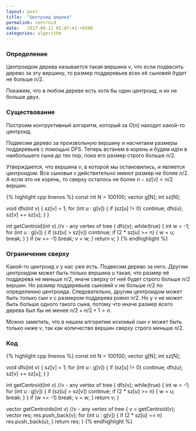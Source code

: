 ```yaml
---
layout: post
title:  "Центроид дерева"
permalink: centroid
date:   2017-06-12 02:07:41 +0300
categories: algorithm
---
```


### Определение

Центроидом дерева называется такая вершина $v$, что если подвесить дерево за эту вершину, то размер поддеревьев всех её сыновей будет не больше $n/2$.

Покажем, что в любом дереве есть хотя бы один центроид, и их не больше двух.

### Существование

Построим контруктивный алгоритм, который за $O(n)$ находит какой-то центроид.

Подвесим дерево за произвольную вершину и насчитаем размеры поддеревьев с помощью DFS. Теперь встанем в корень и будем идти в наибольшего сына до тех пор, пока его размер строго больше $n/2$.

Утверждается, что вершина $v$, в которой мы остановились, и является центроидом. Все сыновья $v$ действительно имеют размер не более $n/2$. А если это не корень, то сверху осталось не более $n - sz[v] < n/2$ вершин.

{% highlight cpp linenos %}
const int N = 100100;
vector<int> g[N];
int sz[N];

void dfs(int v)
{
	sz[v] = 1;
	for (int u : g[v]) {
		if (sz[u] != 0) continue;
		dfs(u);
		sz[v] += sz[u];
	}
}

int getCentroid(int v) //v - any vertex of tree
{
	dfs(v);
	while(true) {
		int w = -1;
		for (int u : g[v]) {
			if (sz[u] > sz[v]) continue;
			if (2 * sz[u] >= n) {
				w = u;
				break;
			}
		}
		if (w == -1) break;
		v = w;
	}
	return v;
}
{% endhighlight %}

### Ограничение сверху

Какой-то центроид $v$ у нас уже есть. Подвесим дерево за него. Другим центроидом может быть только вершина $u$ такая, что размер её поддерева не меньше $n/2$, иначе сверху от неё будет строго больше $n/2$ вершин. Но размер поддеревьев сыновей $v$ не больше $n/2$ по определению центроида. Следовательно, другим центроидом может быть только сын $v$ с размером поддерева ровно $n/2$. Но у $v$ не может быть больше одного такого сына, потому что иначе размер всего дерева был бы не менее $n/2 + n/2 + 1 > n$.

Можно заметить, что в нашем алгоритме искомый сын $v$ может быть только ниже $v$, так как количество вершин сверху строго меньше $n/2$.

### Код

{% highlight cpp linenos %}
const int N = 100100;
vector<int> g[N];
int sz[N];

void dfs(int v)
{
	sz[v] = 1;
	for (int u : g[v]) {
		if (sz[u] != 0) continue;
		dfs(u);
		sz[v] += sz[u];
	}
}

int getCentroid(int v) //v - any vertex of tree
{
	dfs(v);
	while(true) {
		int w = -1;
		for (int u : g[v]) {
			if (sz[u] > sz[v]) continue;
			if (2 * sz[u] >= n) {
				w = u;
				break;
			}
		}
		if (w == -1) break;
		v = w;
	}
	return v;
}

vector<int> getCentroids(int v) //v - any vertex of tree
{
	v = getCentroid(v);
	vector<int> res;
	res.push_back(v);
	for (int u : g[v]) {
		if (2 * sz[u] == n)
			res.push_back(u);
	}
	return res;
}
{% endhighlight %}